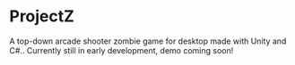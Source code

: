 # ProjectZ
A top-down arcade shooter zombie game for desktop made with Unity and C#.. Currently still in early development, demo coming soon!
